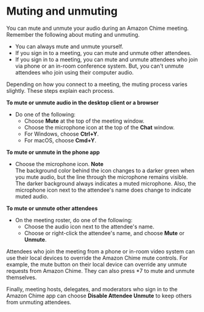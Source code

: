 # Muting and unmuting<a name="chime-mute"></a>

You can mute and unmute your audio during an Amazon Chime meeting\. Remember the following about muting and unmuting\.
+ You can always mute and unmute yourself\.
+ If you sign in to a meeting, you can mute and unmute other attendees\.
+ If you sign in to a meeting, you can mute and unmute attendees who join via phone or an in\-room conference system\. But, you can't unmute attendees who join using their computer audio\.

Depending on how you connect to a meeting, the muting process varies slightly\. These steps explain each process\.

**To mute or unmute audio in the desktop client or a browser**
+ Do one of the following:
  + Choose **Mute** at the top of the meeting window\.
  + Choose the microphone icon at the top of the **Chat** window\.
  + For Windows, choose **Ctrl\+Y**\.
  + For macOS, choose **Cmd\+Y**\.

**To mute or unmute in the phone app**
+ Choose the microphone icon\.
**Note**  
The background color behind the icon changes to a darker green when you mute audio, but the line through the microphone remains visible\. The darker background always indicates a muted microphone\. Also, the microphone icon next to the attendee's name does change to indicate muted audio\.

**To mute or unmute other attendees**
+ On the meeting roster, do one of the following:
  + Choose the audio icon next to the attendee's name\.
  + Choose or right\-click the attendee's name, and choose **Mute** or **Unmute**\.

Attendees who join the meeting from a phone or in\-room video system can use their local devices to override the Amazon Chime mute controls\. For example, the mute button on their local device can override any unmute requests from Amazon Chime\. They can also press \*7 to mute and unmute themselves\. 

Finally, meeting hosts, delegates, and moderators who sign in to the Amazon Chime app can choose **Disable Attendee Unmute** to keep others from unmuting attendees\.